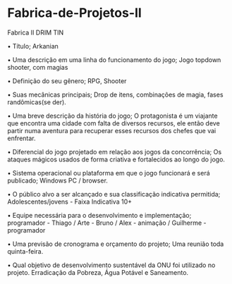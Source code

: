 # Fabrica-de-Projetos-II
Fabrica II DRIM TIN

• Título;
	Arkanian
  
• Uma descrição em uma linha do funcionamento do jogo;
Jogo topdown shooter, com magias 


• Definição do seu gênero;
	RPG, Shooter
  
  
• Suas mecânicas principais;
	Drop de itens, combinações de magia, fases randômicas(se der).
  
  
• Uma breve descrição da história do jogo;
	O protagonista é um viajante que encontra uma cidade com falta de diversos recursos, ele então deve partir numa aventura para recuperar esses recursos dos chefes que vai enfrentar.
  
  
• Diferencial do jogo projetado em relação aos jogos da concorrência;
	Os ataques mágicos usados de forma criativa e fortalecidos ao longo do jogo.
  
  
• Sistema operacional ou plataforma em que o jogo funcionará e será publicado;
	Windows PC / browser.
  
  
• O público alvo a ser alcançado e sua classificação indicativa permitida;
	Adolescentes/jovens  -  Faixa  Indicativa 10+
  
  
• Equipe necessária para o desenvolvimento e implementação;
programador - Thiago  /  Arte - Bruno  / Alex - animação / Guilherme - programador 


• Uma previsão de cronograma e orçamento do projeto;
	Uma reunião toda quinta-feira.
  
  
• Qual objetivo de desenvolvimento sustentável da ONU foi utilizado no projeto.
	Erradicação da Pobreza, Água Potável e Saneamento.
